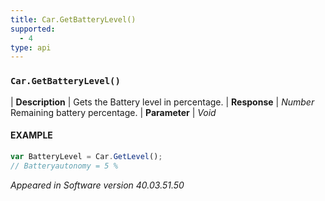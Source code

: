 ```yaml
---
title: Car.GetBatteryLevel()
supported:
  - 4
type: api
---
```


### `Car.GetBatteryLevel()`

| **Description** | Gets the Battery level in percentage.
| **Response** | *Number*  Remaining battery percentage.
| **Parameter**   | *Void*

#### EXAMPLE

```javascript
var BatteryLevel = Car.GetLevel();
// Batteryautonomy = 5 %
```

*Appeared in Software version 40.03.51.50*